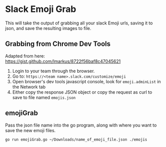 # Slack Emoji Grab

This will take the output of grabbing all your slack Emoji urls, saving it to json, and save the resulting images to file.

## Grabbing from Chrome Dev Tools
Adapted from here: https://gist.github.com/lmarkus/8722f56baf8c47045621

1. Login to your team through the browser.
1. Go to: `https://<team name>.slack.com/customize/emoji`
1. Open browser's dev tools javascript console, look for `emoji.adminList` in the Network tab
1. Either copy the response JSON object or copy the request as curl to save to file named `emojis.json`

## emojiGrab
Pass the json file name into the go program, along with where you want to save the new emoji files.

```shell
go run emojiGrab.go ~/Downloads/name_of_emoji_file.json ./emojis
```
